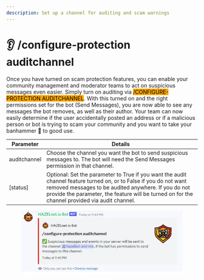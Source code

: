 ```yaml
---
description: Set up a channel for auditing and scam warnings
---
```


# 👂 /configure-protection auditchannel

Once you have turned on scam protection features, you can enable your community management and moderator teams to act on suspicious messages even easier. Simply turn on auditing via <mark style="background-color:orange;">/CONFIGURE-PROTECTION AUDITCHANNEL</mark>. With this turned on and the right permissions set for the bot (Send Messages), you are now able to see any messages the bot removes, as well as their author. Your team can now easily determine if the user accidentally posted an address or if a malicious person or bot is trying to scam your community and you want to take your banhammer 🔨 to good use.

| Parameter    | Details                                                                                                                                                                                                                                                                     |
| ------------ | --------------------------------------------------------------------------------------------------------------------------------------------------------------------------------------------------------------------------------------------------------------------------- |
| auditchannel | Choose the channel you want the bot to send suspicious messages to. The bot will need the Send Messages permission in that channel.                                                                                                                                         |
| \[status]    | Optional: Set the parameter to True if you want the audit channel feature turned on, or to False if you do not want removed messages to be audited anywhere. If you do not provide the parameter, the feature will be turned on for the channel provided via audit channel. |

<figure><img src="../../../.gitbook/assets/image (31).png" alt=""><figcaption></figcaption></figure>
